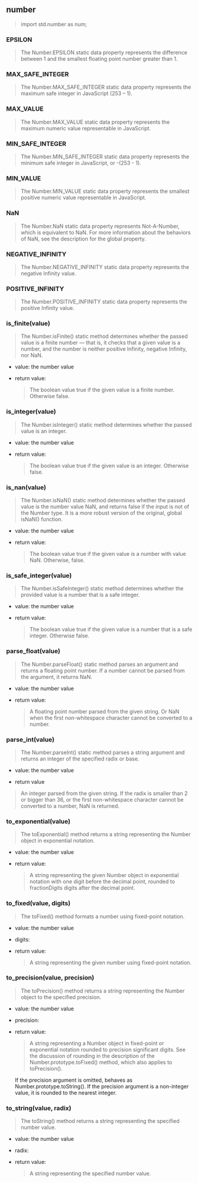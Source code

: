 
## number
> import std.number as num;

### EPSILON
> The Number.EPSILON static data property represents the difference between 1 and the smallest floating point number greater than 1.



### MAX_SAFE_INTEGER
> The Number.MAX_SAFE_INTEGER static data property represents the maximum safe integer in JavaScript (253 – 1).



### MAX_VALUE
> The Number.MAX_VALUE static data property represents the maximum numeric value representable in JavaScript.


### MIN_SAFE_INTEGER
> The Number.MIN_SAFE_INTEGER static data property represents the minimum safe integer in JavaScript, or -(253 - 1).


### MIN_VALUE
> The Number.MIN_VALUE static data property represents the smallest positive numeric value representable in JavaScript.


### NaN
> The Number.NaN static data property represents Not-A-Number, which is equivalent to NaN. For more information about the behaviors of NaN, see the description for the global property.


### NEGATIVE_INFINITY
> The Number.NEGATIVE_INFINITY static data property represents the negative Infinity value.


### POSITIVE_INFINITY
> The Number.POSITIVE_INFINITY static data property represents the positive Infinity value.


### is_finite(value)
> The Number.isFinite() static method determines whether the passed value is a finite number — that is, it checks that a given value is a number, and the number is neither positive Infinity, negative Infinity, nor NaN.
- value: the number value

- return value: 
  > The boolean value true if the given value is a finite number. Otherwise false.


### is_integer(value)
> The Number.isInteger() static method determines whether the passed value is an integer.
- value: the number value

- return value: 
  > The boolean value true if the given value is an integer. Otherwise false.


### is_nan(value)
> The Number.isNaN() static method determines whether the passed value is the number value NaN, and returns false if the input is not of the Number type. It is a more robust version of the original, global isNaN() function.
- value: the number value

- return value: 
  > The boolean value true if the given value is a number with value NaN. Otherwise, false.


### is_safe_integer(value)
> The Number.isSafeInteger() static method determines whether the provided value is a number that is a safe integer.
- value: the number value

- return value: 
  > The boolean value true if the given value is a number that is a safe integer. Otherwise false.


### parse_float(value)
> The Number.parseFloat() static method parses an argument and returns a floating point number. If a number cannot be parsed from the argument, it returns NaN.
- value: the number value

- return value: 
  > A floating point number parsed from the given string. Or NaN when the first non-whitespace character cannot be converted to a number.

### parse_int(value)
> The Number.parseInt() static method parses a string argument and returns an integer of the specified radix or base.
- value: the number value

- return value
 > An integer parsed from the given string.
If the radix is smaller than 2 or bigger than 36, or the first non-whitespace character cannot be converted to a number, NaN is returned.


### to_exponential(value)
> The toExponential() method returns a string representing the Number object in exponential notation.
- value: the number value

- return value:
  > A string representing the given Number object in exponential notation with one digit before the decimal point, rounded to fractionDigits digits after the decimal point.


### to_fixed(value, digits)
> The toFixed() method formats a number using fixed-point notation.
- value: the number value
- digits:

- return value:
  > A string representing the given number using fixed-point notation.

### to_precision(value, precision)
> The toPrecision() method returns a string representing the Number object to the specified precision.
- value: the number value
- precision: 

- return value:
  > A string representing a Number object in fixed-point or exponential notation rounded to precision significant digits. See the discussion of rounding in the description of the Number.prototype.toFixed() method, which also applies to toPrecision().

  If the precision argument is omitted, behaves as Number.prototype.toString(). If the precision argument is a non-integer value, it is rounded to the nearest integer.


### to_string(value, radix)
> The toString() method returns a string representing the specified number value.
- value: the number value
- radix:

- return value:
  > A string representing the specified number value.
